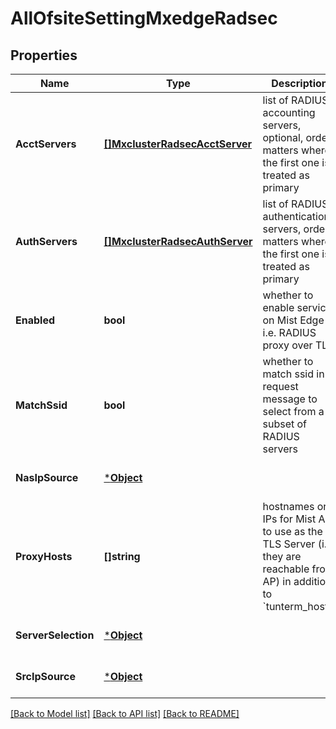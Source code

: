 # AllOfsiteSettingMxedgeRadsec

## Properties
Name | Type | Description | Notes
------------ | ------------- | ------------- | -------------
**AcctServers** | [**[]MxclusterRadsecAcctServer**](mxcluster_radsec_acct_server.md) | list of RADIUS accounting servers, optional, order matters where the first one is treated as primary | [optional] [default to null]
**AuthServers** | [**[]MxclusterRadsecAuthServer**](mxcluster_radsec_auth_server.md) | list of RADIUS authentication servers, order matters where the first one is treated as primary | [optional] [default to null]
**Enabled** | **bool** | whether to enable service on Mist Edge i.e. RADIUS proxy over TLS | [optional] [default to null]
**MatchSsid** | **bool** | whether to match ssid in request message to select from a subset of RADIUS servers | [optional] [default to null]
**NasIpSource** | [***Object**](.md) |  | [optional] [default to null]
**ProxyHosts** | **[]string** | hostnames or IPs for Mist AP to use as the TLS Server (i.e. they are reachable from AP) in addition to &#x60;tunterm_hosts&#x60; | [optional] [default to null]
**ServerSelection** | [***Object**](.md) |  | [optional] [default to null]
**SrcIpSource** | [***Object**](.md) |  | [optional] [default to null]

[[Back to Model list]](../README.md#documentation-for-models) [[Back to API list]](../README.md#documentation-for-api-endpoints) [[Back to README]](../README.md)

